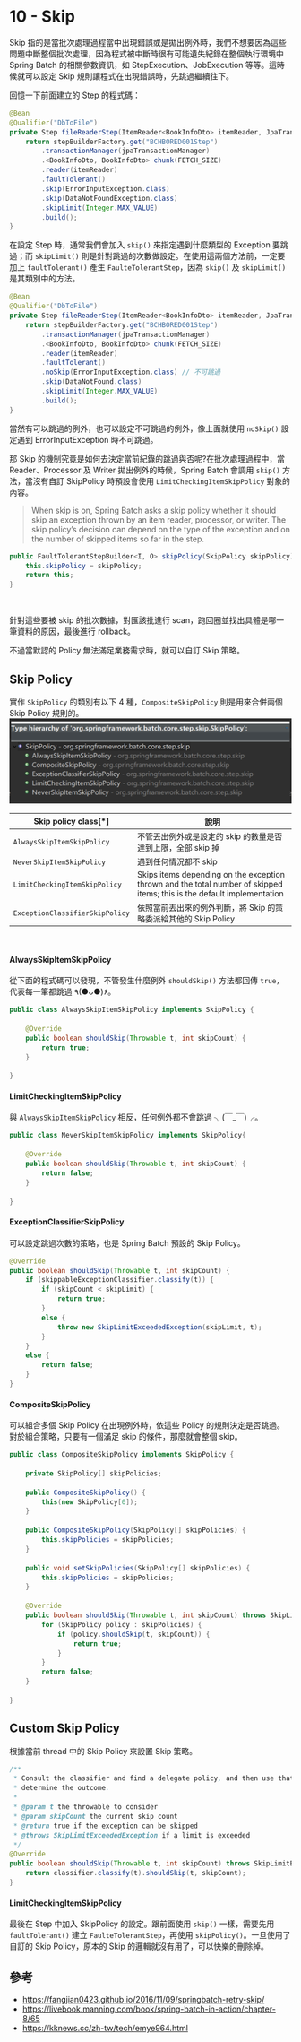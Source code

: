 # 10 - Skip
Skip 指的是當批次處理過程當中出現錯誤或是拋出例外時，我們不想要因為這些問題中斷整個批次處理，因為程式被中斷時很有可能遺失紀錄在整個執行環境中 Spring Batch 的相關參數資訊，如 StepExecution、JobExecution 等等。這時候就可以設定 Skip 規則讓程式在出現錯誤時，先跳過繼續往下。

回憶一下前面建立的 Step 的程式碼：
```java
@Bean
@Qualifier("DbToFile")
private Step fileReaderStep(ItemReader<BookInfoDto> itemReader, JpaTransactionManager jpaTransactionManager) {
    return stepBuilderFactory.get("BCHBORED001Step")
        .transactionManager(jpaTransactionManager)
        .<BookInfoDto, BookInfoDto> chunk(FETCH_SIZE)
        .reader(itemReader)
        .faultTolerant()
        .skip(ErrorInputException.class)
        .skip(DataNotFoundException.class)
        .skipLimit(Integer.MAX_VALUE)
        .build();
}
```

在設定 Step 時，通常我們會加入 `skip()` 來指定遇到什麼類型的 Exception 要跳過；而 `skipLimit()` 則是針對跳過的次數做設定。在使用這兩個方法前，一定要加上 `faultTolerant()` 產生 `FaulteTolerantStep`，因為 `skip()` 及 `skipLimit()` 是其類別中的方法。

```java
@Bean
@Qualifier("DbToFile")
private Step fileReaderStep(ItemReader<BookInfoDto> itemReader, JpaTransactionManager jpaTransactionManager) {
    return stepBuilderFactory.get("BCHBORED001Step")
        .transactionManager(jpaTransactionManager)
        .<BookInfoDto, BookInfoDto> chunk(FETCH_SIZE)
        .reader(itemReader)
        .faultTolerant()
        .noSkip(ErrorInputException.class) // 不可跳過
        .skip(DataNotFound.class)
        .skipLimit(Integer.MAX_VALUE)
        .build();
}
```
當然有可以跳過的例外，也可以設定不可跳過的例外，像上面就使用 `noSkip()` 設定遇到 ErrorInputException 時不可跳過。

那 Skip 的機制究竟是如何去決定當前紀錄的跳過與否呢?在批次處理過程中，當 Reader、Processor 及 Writer 拋出例外的時候，Spring Batch 會調用 `skip()` 方法，當沒有自訂 SkipPolicy 時預設會使用 `LimitCheckingItemSkipPolicy` 對象的內容。
> When skip is on, Spring Batch asks a skip policy whether it should skip an exception thrown by an item reader, processor, or writer. The skip policy’s decision can depend on the type of the exception and on the number of skipped items so far in the step.

```java
public FaultTolerantStepBuilder<I, O> skipPolicy(SkipPolicy skipPolicy) {
    this.skipPolicy = skipPolicy;
    return this;
}
```
<br/>

針對這些要被 skip 的批次數據，對匯該批進行 scan，跑回圈並找出具體是哪一筆資料的原因，最後進行 rollback。

不過當默認的 Policy 無法滿足業務需求時，就可以自訂 Skip 策略。

## Skip Policy
實作 `SkipPolicy` 的類別有以下 4 種，`CompositeSkipPolicy` 則是用來合併兩個 Skip Policy 規則的。 <br/>
![](/images/11-1.png)

| Skip policy class[*] | 說明 |
| --- | --- |
| `AlwaysSkipItemSkipPolicy` | 不管丟出例外或是設定的 skip 的數量是否達到上限，全部 skip 掉 |
| `NeverSkipItemSkipPolicy` | 遇到任何情況都不 skip |
| `LimitCheckingItemSkipPolicy` | Skips items depending on the exception thrown and the total number of skipped items; this is the default implementation |
| `ExceptionClassifierSkipPolicy` | 依照當前丟出來的例外判斷，將 Skip 的策略委派給其他的 Skip Policy |
<br/>

#### AlwaysSkipItemSkipPolicy
從下面的程式碼可以發現，不管發生什麼例外 `shouldSkip()` 方法都回傳 `true`，代表每一筆都跳過 ٩(●ᴗ●)۶。
```java
public class AlwaysSkipItemSkipPolicy implements SkipPolicy {

	@Override
	public boolean shouldSkip(Throwable t, int skipCount) {
		return true;
	}

}
```

#### LimitCheckingItemSkipPolicy
與 `AlwaysSkipItemSkipPolicy` 相反，任何例外都不會跳過 ╮(￣_￣)╭。
```java
public class NeverSkipItemSkipPolicy implements SkipPolicy{

	@Override
	public boolean shouldSkip(Throwable t, int skipCount) {
		return false;
	}

}
```

#### ExceptionClassifierSkipPolicy
可以設定跳過次數的策略，也是 Spring Batch 預設的 Skip Policy。
```java
@Override
public boolean shouldSkip(Throwable t, int skipCount) {
    if (skippableExceptionClassifier.classify(t)) {
        if (skipCount < skipLimit) {
            return true;
        }
        else {
            throw new SkipLimitExceededException(skipLimit, t);
        }
    }
    else {
        return false;
    }
}
```

#### CompositeSkipPolicy
可以組合多個 Skip Policy 在出現例外時，依這些 Policy 的規則決定是否跳過。對於組合策略，只要有一個滿足 skip 的條件，那麼就會整個 skip。
```java
public class CompositeSkipPolicy implements SkipPolicy {

	private SkipPolicy[] skipPolicies;

	public CompositeSkipPolicy() {
		this(new SkipPolicy[0]);
	}

	public CompositeSkipPolicy(SkipPolicy[] skipPolicies) {
		this.skipPolicies = skipPolicies;
	}

	public void setSkipPolicies(SkipPolicy[] skipPolicies) {
		this.skipPolicies = skipPolicies;
	}

	@Override
	public boolean shouldSkip(Throwable t, int skipCount) throws SkipLimitExceededException {
		for (SkipPolicy policy : skipPolicies) {
			if (policy.shouldSkip(t, skipCount)) {
				return true;
			}
		}
		return false;
	}

}
```

## Custom Skip Policy
根據當前 thread 中的 Skip Policy 來設置 Skip 策略。
```java
/**
 * Consult the classifier and find a delegate policy, and then use that to
 * determine the outcome.
 *
 * @param t the throwable to consider
 * @param skipCount the current skip count
 * @return true if the exception can be skipped
 * @throws SkipLimitExceededException if a limit is exceeded
 */
@Override
public boolean shouldSkip(Throwable t, int skipCount) throws SkipLimitExceededException {
    return classifier.classify(t).shouldSkip(t, skipCount);
}
```

#### LimitCheckingItemSkipPolicy


最後在 Step 中加入 SkipPolicy 的設定。跟前面使用 `skip()` 一樣，需要先用 `faultTolerant()` 建立 `FaulteTolerantStep`，再使用 `skipPolicy()`。一旦使用了自訂的 Skip Policy，原本的 Skip 的邏輯就沒有用了，可以快樂的刪除掉。







## 參考
* https://fangjian0423.github.io/2016/11/09/springbatch-retry-skip/ 
* https://livebook.manning.com/book/spring-batch-in-action/chapter-8/65 
* https://kknews.cc/zh-tw/tech/emye964.html